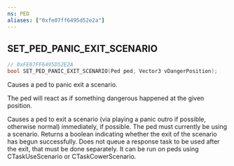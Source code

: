 ```yaml
---
ns: PED
aliases: ["0xfe07ff6495d52e2a"]
---
```

## SET_PED_PANIC_EXIT_SCENARIO

```c
// 0xFE07FF6495D52E2A
bool SET_PED_PANIC_EXIT_SCENARIO(Ped ped, Vector3 vDangerPosition);
```

Causes a ped to panic exit a scenario.

The ped will react as if something dangerous happened at the given position.

Causes a ped to exit a scenario (via playing a panic outro if possible, otherwise normal) immediately, if possible. The ped must currently be using a scenario. Returns a boolean indicating whether the exit of the scenario has begun successfully. Does not queue a response task to be used after the exit, that must be done separately. It can be run on peds using CTaskUseScenario or CTaskCowerScenario.

